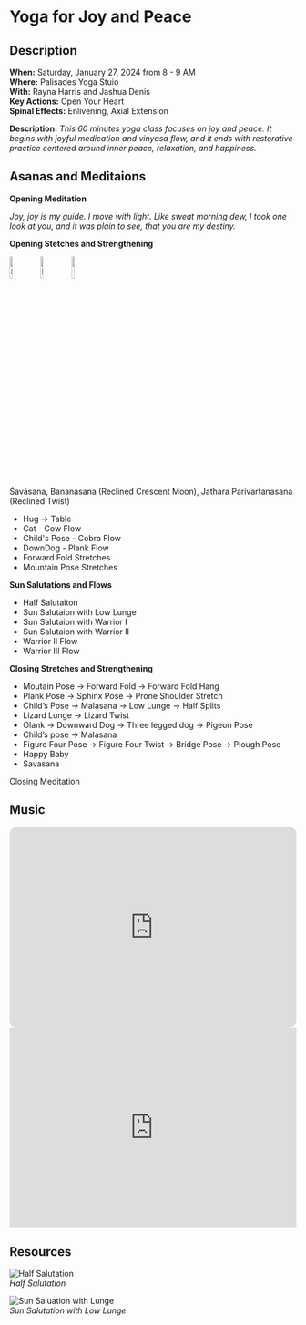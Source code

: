 # Yoga for Joy and Peace

## Description

**When:** Saturday, January 27, 2024 from 8 - 9 AM    
**Where:** Palisades Yoga Stuio   
**With:** Rayna Harris and Jashua Denis   
**Key Actions:** Open Your Heart   
**Spinal Effects:** Enlivening, Axial Extension   

**Description:**  _This 60 minutes yoga class focuses on joy and peace. It begins with joyful medication and vinyasa flow, and it ends with restorative practice centered around inner peace, relaxation, and happiness._

## Asanas and Meditaions

**Opening Meditation**

_Joy, joy is my guide. I move with light. 
Like sweat morning dew, I took one look at you, 
and it was plain to see, that you are my destiny._

**Opening Stetches and Strengthening**

<img src="https://workoutlabs.com/wp-content/uploads/watermarked/Corpse-1.png" alt="Shavasana" width="10%"/> <img src="https://encrypted-tbn0.gstatic.com/images?q=tbn:ANd9GcQbcfxdy0d0tgCMO718TT7u274RxgkuBgxXIunA7Sw-a0Cx88C1Nt5Lkc3AC0qU4IcA-hQ&usqp=CAU" alt="Bananasana" width="10%"/> <img src="https://encrypted-tbn0.gstatic.com/images?q=tbn:ANd9GcRx3zazgDv_ZFBeTsZd3P9-5-SHaNx2NYCMNg&usqp=CAU" width="10%"/>

Śavāsana, Bananasana (Reclined Crescent Moon), Jathara Parivartanasana (Reclined Twist)

- Hug → Table 
- Cat - Cow Flow
- Child's Pose - Cobra Flow
- DownDog - Plank Flow
- Forward Fold Stretches
- Mountain Pose Stretches






**Sun Salutations and Flows**
- Half Salutaiton
- Sun Salutaion with Low Lunge
- Sun Salutaion with Warrior I
- Sun Salutaion with Warrior II
- Warrior II Flow
- Warrior III Flow

**Closing Stretches and Strengthening**
- Moutain Pose →  Forward Fold →  Forward Fold Hang
- Plank Pose → Sphinx Pose → Prone Shoulder Stretch
- Child’s Pose → Malasana → Low Lunge → Half Splits
- Lizard Lunge → Lizard Twist
- Olank → Downward Dog → Three legged dog → Pigeon Pose
- Child’s pose → Malasana
- Figure Four Pose → Figure Four Twist → Bridge Pose → Plough Pose
- Happy Baby 
- Savasana

Closing Meditation
 

## Music

<iframe style="border-radius:12px" src="https://open.spotify.com/embed/playlist/6nJ3UHnXouuSo34tuFPPSd?utm_source=generator" width="100%" height="352" frameBorder="0" allowfullscreen="" allow="autoplay; clipboard-write; encrypted-media; fullscreen; picture-in-picture" loading="lazy"></iframe>  

<iframe width="100%" height="352" src="https://www.youtube.com/embed/tHZAcgcvHS0?si=aA-IarYI--bMtZQq" title="YouTube video player" frameborder="0" allow="accelerometer; autoplay; clipboard-write; encrypted-media; gyroscope; picture-in-picture; web-share" allowfullscreen></iframe>


## Resources

![Half Salutation](https://www.dummies.com/wp-content/uploads/384096.image0.jpg)   
_Half Salutation_  

![Sun Saluation with Lunge](https://solyogacentre.files.wordpress.com/2014/03/sun-salutation.png)   
_Sun Salutation with Low Lunge_

